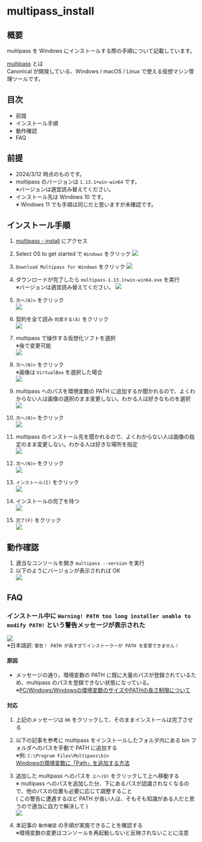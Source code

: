 # multipass_install

## 概要

multipass を Windows にインストールする際の手順について記載しています。

[multipass](https://multipass.run/) とは  
Canonical が開発している、Windows / macOS / Linux で使える仮想マシン管理ツールです。

## 目次
* 前提
* インストール手順
* 動作確認
* FAQ

## 前提
* 2024/3/12 時点のものです。  
* multipass のバージョンは `1.13.1+win-win64` です。  
  ※バージョンは適宜読み替えてください。 
* インストール先は Windows 10 です。  
  ※ Windows 11 でも手順は同じだと思いますが未確認です。

## インストール手順

1. [multipass - install](https://multipass.run/install) にアクセス

1. Select OS to get started で `Windows` をクリック
   ![](doc/image/2024-03-12-09-02-49.png)

1. `Download Multipass for Windows` をクリック
   ![](doc/image/2024-03-12-09-06-16.png)

1. ダウンロードが完了したら `multipass-1.13.1+win-win64.exe` を実行  
   ※バージョンは適宜読み替えてください。
   ![](doc/image/2024-03-12-09-08-49.png)

1. `次へ(N)>` をクリック  
   ![](doc/image/2024-03-12-09-17-49.png)

1. 契約を全て読み `同意する(A)` をクリック  
   ![](doc/image/2024-03-12-09-20-06.png)

1. multipass で操作する仮想化ソフトを選択  
   ※後で変更可能  
   ![](doc/image/2024-03-12-09-21-44.png)

1. `次へ(N)>` をクリック  
   ※画像は `VirtualBox` を選択した場合  
   ![](doc/image/2024-03-12-09-26-08.png)

1. multipass へのパスを環境変数の PATH に追加するか聞かれるので、よくわからない人は画像の選択のまま変更しない。わかる人は好きなものを選択  
   ![](doc/image/2024-03-12-09-29-17.png)

1. `次へ(N)>` をクリック  
   ![](doc/image/2024-03-12-09-32-19.png)

1. multipass のインストール先を聞かれるので、よくわからない人は画像の指定のまま変更しない。わかる人は好きな場所を指定  
   ![](doc/image/2024-03-12-09-34-25.png)

1. `次へ(N)>` をクリック  
   ![](doc/image/2024-03-12-09-38-37.png)

1. `インストール(I)` をクリック  
   ![](doc/image/2024-03-12-09-40-18.png)

1. インストールの完了を待つ  
   ![](doc/image/2024-03-12-09-46-20.png)

1. `完了(F)` をクリック  
   ![](doc/image/2024-03-12-09-42-11.png)

## 動作確認

1. 適当なコンソールを開き `multipass --version` を実行
1. 以下のようにバージョンが表示されれば OK  
   ![](doc/image/2024-03-12-09-53-41.png)

## FAQ

### インストール中に `Warning! PATH too long installer unable to modify PATH!` という警告メッセージが表示された  
   
![](doc/image/2024-03-12-09-41-20.png)  
※日本語訳: `警告！ PATH が長すぎてインストーラーが PATH を変更できません！`  
#### 原因

* メッセージの通り。環境変数の PATH に既に大量のパスが登録されているため、multipass のパスを登録できない状態になっている。  
※[PC​/Windows​/Windowsの環境変数のサイズやPATHの長さ制限について](https://yueno.net/xoops/modules/xpwiki/?PC%2FWindows%2FWindows%E3%81%AE%E7%92%B0%E5%A2%83%E5%A4%89%E6%95%B0%E3%81%AE%E3%82%B5%E3%82%A4%E3%82%BA%E3%82%84PATH%E3%81%AE%E9%95%B7%E3%81%95%E5%88%B6%E9%99%90%E3%81%AB%E3%81%A4%E3%81%84%E3%81%A6)

#### 対応  

1. 上記のメッセージは `OK` をクリックして、そのままインストールは完了させる

1. 以下の記事を参考に multipass をインストールしたフォルダ内にある bin フォルダへのパスを手動で PATH に追加する  
   ※例: `C:\Program Files\Multipass\bin`  
   [Windowsの環境変数に「Path」を追加する方法](https://engrholiday.jp/win/surface-env-path/)

1. 追加した multipass へのパスを `上へ(U)` をクリックして上へ移動する  
   ※ multipass へのパスを追加した分、下にあるパスが認識されなくなるので、他のパスの位置も必要に応じて調整すること  
   ( この警告に遭遇するほど PATH が長い人は、そもそも知識がある人だと思うので適当に自力で解決して )  
   ![](doc/image/2024-03-12-10-20-09.png)

1. 本記事の `動作確認` の手順が実施できることを確認する  
   ※環境変数の変更はコンソールを再起動しないと反映されないことに注意